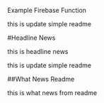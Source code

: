 Example Firebase Function

this is update simple readme

#Headline News

this is headline news

this is update simple readme

##What News Readme 

this is what news from readme
